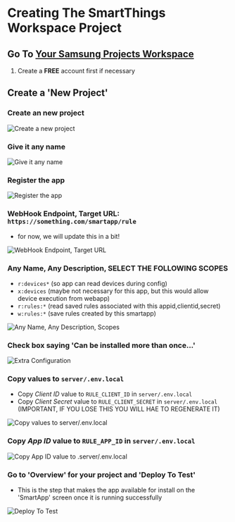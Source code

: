# Creating The SmartThings Workspace Project

## Go To [Your Samsung Projects Workspace](https://smartthings.developer.samsung.com/workspace/projects) 
1) Create a **FREE** account first if necessary

## Create a 'New Project'

### Create an new project 
![Create a new project](setup_1.png)

### Give it any name
![Give it any name](setup_2.png)

### Register the app
![Register the app](setup_3.png)

### WebHook Endpoint, Target URL: `https://something.com/smartapp/rule` 
- for now, we will update this in a bit! 

![WebHook Endpoint, Target URL](setup_4.png)

### Any Name, Any Description, **SELECT THE FOLLOWING SCOPES**
   - `r:devices*` (so app can read devices during config)
   - `x:devices` (maybe not necessary for this app, but this would allow device execution from webapp)
   - `r:rules:*` (read saved rules associated with this appid,clientid,secret)
   - `w:rules:*` (save rules created by this smartapp)

![Any Name, Any Description, Scopes](setup_5.png)

### Check box saying 'Can be installed more than once...'

![Extra Configuration](setup_6.png)

### Copy values to `server/.env.local` 
- Copy _Client ID_ value to `RULE_CLIENT_ID` in `server/.env.local`
- Copy _Client Secret_ value to `RULE_CLIENT_SECRET` in `server/.env.local` (IMPORTANT, IF YOU LOSE THIS YOU WILL HAE TO REGENERATE IT)

![Copy values to server/.env.local](setup_7.png)

### Copy _App ID_ value to `RULE_APP_ID` in `server/.env.local`

![Copy App ID value to .server/.env.local](setup_8.png)

### Go to 'Overview' for your project and 'Deploy To Test'

- This is the step that makes the app available for install on the 'SmartApp' screen once it is running successfully

 ![Deploy To Test](setup_9.png)